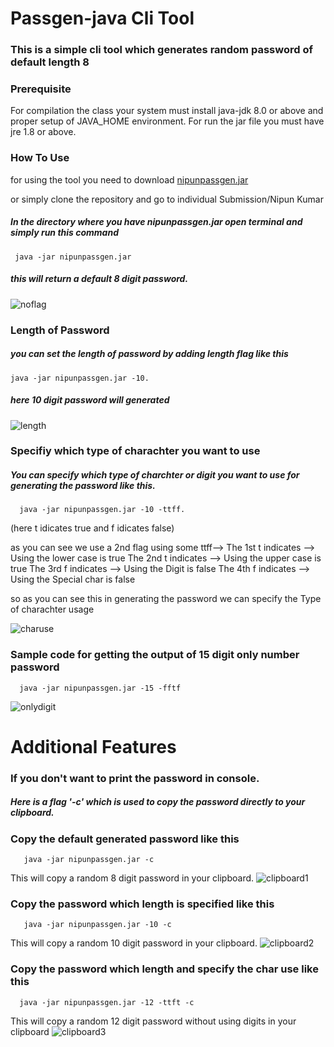  # Passgen-java Cli Tool
 
 ### This is a simple cli tool which generates random password of default length 8
 
 ### Prerequisite
   For compilation the class your system must install java-jdk 8.0 or above and proper setup of JAVA_HOME environment.
   For run the jar file you must have jre 1.8 or above.
 
 ### How To Use
 
   for using the tool you need to download
   [nipunpassgen.jar](https://github.com/nipun2003/passgen-java/blob/master/Individual%20Submissions/NipunKumar/nipunpassgen.jar)
   
   or simply clone the repository and go to individual Submission/Nipun Kumar
      
 ##### In the directory where you have nipunpassgen.jar open terminal and simply run this command
     java -jar nipunpassgen.jar
   
#####  this will return a default 8 digit password.
  ![noflag](https://github.com/nipun2003/passgen-java/blob/master/Individual%20Submissions/NipunKumar/snippets/noFlag.png)
  
 ### Length of Password
 ##### you can set the length of password by adding length flag like this
    java -jar nipunpassgen.jar -10.
 #####  here 10 digit password will generated
![length](https://github.com/nipun2003/passgen-java/blob/master/Individual%20Submissions/NipunKumar/snippets/length.png)

### Specifiy which type of charachter you want to use
    
  ##### You can specify which type of charchter or digit you want to use for generating the password like this.
      
      java -jar nipunpassgen.jar -10 -ttff.  
   (here t idicates true and f idicates false)
      
   as you can see we use a 2nd flag using some ttff--> 
   The 1st t indicates --> Using the lower case is true
   The 2nd t indicates --> Using the upper case is true
   The 3rd f indicates --> Using the Digit is false
   The 4th f indicates --> Using the Special char is false
      
   so as you can see this in generating the password we can specify the Type of charachter usage
      
![charuse](https://github.com/nipun2003/passgen-java/blob/master/Individual%20Submissions/NipunKumar/snippets/charuse.png)
      
### Sample code for getting the output of 15 digit only number password
      
      java -jar nipunpassgen.jar -15 -fftf
![onlydigit](https://github.com/nipun2003/passgen-java/blob/master/Individual%20Submissions/NipunKumar/snippets/onlydigit.png)

# Additional Features
### If you don't want to print the password in console.
##### Here is a flag '-c' which is used to copy the password directly to your clipboard.

### Copy the default generated password like this 
       java -jar nipunpassgen.jar -c
 This will copy a random 8 digit password in your clipboard.
 ![clipboard1](https://github.com/nipun2003/passgen-java/blob/master/Individual%20Submissions/NipunKumar/snippets/clipboard1.png)
 
 ### Copy the password which length is specified like this
       java -jar nipunpassgen.jar -10 -c
 This will copy a random 10 digit password in your clipboard.
 ![clipboard2](https://github.com/nipun2003/passgen-java/blob/master/Individual%20Submissions/NipunKumar/snippets/clipboard2.png)
 
 ### Copy the password which length and specify the char use like this
      java -jar nipunpassgen.jar -12 -ttft -c
  This will copy a random 12 digit password without using digits in your clipboard
  ![clipboard3](https://github.com/nipun2003/passgen-java/blob/master/Individual%20Submissions/NipunKumar/snippets/clipboard3.png)
      
